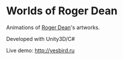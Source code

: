 # Worlds of Roger Dean

Animations of [Roger Dean](https://www.rogerdean.com/)'s artworks.

Developed with Unity3D/C#

Live demo: http://yesbird.ru


